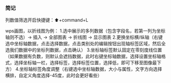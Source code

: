 ### 简记

列数值筛选开启快捷键：⬆️+command+L

wps画图，以折线图为例：
1.选中展示的多列数据（包含字段名，若第一列为坐标轴则不选）-> 插入 -> 全部图表 -> 折线图 -> 显示图表
2.更换坐标横/纵轴（右键选中坐标轴数据，点击选择数据，点击类别处的编辑按钮出现轴标签区域，然后全选我们数据中的坐标列数据，点击确认）
3.坐标轴标签默认固定在零刻度线位置（如果数据有负数，则默认会遮挡数据，此时右键坐标轴数据，选择设置坐标轴格式，选择坐标轴一栏，选择标签，选择标签位置，选择低，即可下移至图像最下方）
4.坐标轴标签角度调整（右键选中坐标轴数据，大小与属性，文字方向选择横排，自定义角度选择-45度，此时会更好看些）